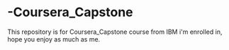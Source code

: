 # -Coursera_Capstone
This repository is for Coursera_Capstone course from IBM i'm enrolled in, hope you enjoy as much as me.

